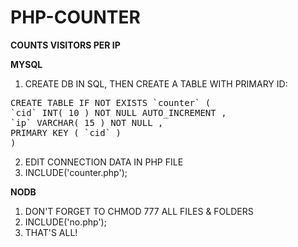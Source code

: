 # PHP-COUNTER

<b>COUNTS VISITORS PER IP</b>

<b>MYSQL</b>

1. CREATE DB IN SQL, THEN CREATE A TABLE WITH PRIMARY ID:
<pre>
CREATE TABLE IF NOT EXISTS `counter` (
`cid` INT( 10 ) NOT NULL AUTO_INCREMENT ,
`ip` VARCHAR( 15 ) NOT NULL ,
PRIMARY KEY ( `cid` )
)
</pre>
2. EDIT CONNECTION DATA IN PHP FILE
3. INCLUDE('counter.php');

<b>NODB</b>

1. DON'T FORGET TO CHMOD 777 ALL FILES & FOLDERS
2. INCLUDE('no.php');
3. THAT'S ALL!
